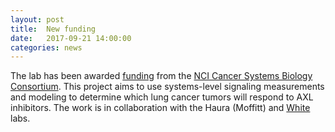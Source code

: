 ```yaml
---
layout: post
title:  New funding
date:   2017-09-21 14:00:00
categories: news
---
```


The lab has been awarded [funding](https://csbconsortium.org/?page_id=524) from the [NCI Cancer Systems Biology Consortium](https://csbconsortium.org). This project aims to use systems-level signaling measurements and modeling to determine which lung cancer tumors will respond to AXL inhibitors. The work is in collaboration with the Haura (Moffitt) and [White](https://white-lab.mit.edu) labs.
